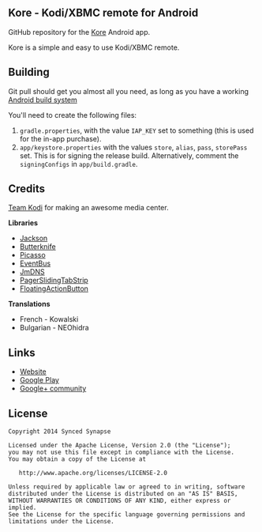 Kore - Kodi/XBMC remote for Android
-----------------------------------

GitHub repository for the [Kore][1] Android app.

Kore is a simple and easy to use Kodi/XBMC remote.


Building
---------

Git pull should get you almost all you need, as long as you have a working [Android build system][4]

You'll need to create the following files:

1. `gradle.properties`, with the value `IAP_KEY` set to something (this is used for the in-app purchase).
2. `app/keystore.properties` with the values `store`, `alias`, `pass`, `storePass` set. This is for signing the release build. Alternatively, comment the `signingConfigs` in `app/build.gradle`.


Credits
-------

[Team Kodi][5] for making an awesome media center.

**Libraries**
- [Jackson](https://github.com/FasterXML/jackson)
- [Butterknife](http://jakewharton.github.io/butterknife/)
- [Picasso](http://square.github.io/picasso/)
- [EventBus](https://github.com/greenrobot/EventBus)
- [JmDNS](http://jmdns.sourceforge.net/)
- [PagerSlidingTabStrip](https://github.com/astuetz/PagerSlidingTabStrip)
- [FloatingActionButton](https://github.com/makovkastar/FloatingActionButton)

**Translations**
- French - Kowalski
- Bulgarian - NEOhidra


Links
-----

- [Website][2]
- [Google Play][1]
- [Google+ community][3]


License
-------

    Copyright 2014 Synced Synapse

    Licensed under the Apache License, Version 2.0 (the "License");
    you may not use this file except in compliance with the License.
    You may obtain a copy of the License at

       http://www.apache.org/licenses/LICENSE-2.0

    Unless required by applicable law or agreed to in writing, software
    distributed under the License is distributed on an "AS IS" BASIS,
    WITHOUT WARRANTIES OR CONDITIONS OF ANY KIND, either express or implied.
    See the License for the specific language governing permissions and
    limitations under the License.


[1]: https://play.google.com/store/apps/details?id=com.syncedsynapse.kore2
[2]: http://syncedsynapse.com/kore/
[3]: https://plus.google.com/u/0/communities/110340113064213296333
[4]: http://developer.android.com/sdk/installing/studio-build.html
[5]: http://kodi.tv/

